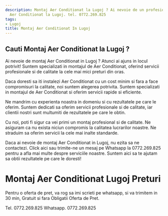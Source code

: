 ```yaml
---
description: Montaj Aer Conditionat la Lugoj ? Ai nevoie de un profesionist in Montaj
  Aer Conditionat la Lugoj. tel. 0772.269.825
tags:
- Lugoj
title: Montaj Aer Conditionat In Lugoj
---
```



## Cauti Montaj Aer Conditionat la Lugoj ?

Ai nevoie de montaj Aer Conditionat in Lugoj ? Atunci ai ajuns in locul potrivit! Suntem specializati in montajul de Aer Conditionat, oferind servicii profesionale si de calitate la cele mai mici preturi din oras. 

Daca doresti sa iti instalezi Aer Conditionat cu un cost minim si fara a face compromisuri la calitate, noi suntem alegerea potrivita. Suntem specializati in montajul de Aer Conditionat si oferim servicii rapide si eficiente. 

Ne mandrim cu experienta noastra in domeniu si cu rezultatele pe care le oferim. Suntem dedicati sa oferim servicii profesionale si de calitate, iar clientii nostri sunt multumiti de rezultatele pe care le obtin. 

Cu noi, poti fi sigur ca vei primi un montaj profesional si de calitate. Ne asiguram ca nu exista niciun compromis la calitatea lucrarilor noastre. Ne straduim sa oferim servicii la cele mai inalte standarde. 

Daca ai nevoie de montaj Aer Conditionat in Lugoj, nu ezita sa ne contactezi. Click aici sau trimite-ne un mesaj pe Whatsapp la 0772.269.825 pentru a afla mai multe despre serviciile noastre. Suntem aici sa te ajutam sa obtii rezultatele pe care le doresti!

# Montaj Aer Conditionat Lugoj Preturi
Pentru o oferta de pret, va rog sa imi scrieti pe whatsapp, si va trimitem in 30 min, Gratuit si fara Obligatii Oferta de Pret.

Tel. 0772.269.825
Whatsapp. 0772.269.825